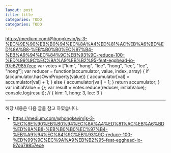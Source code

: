 ```yaml
---
layout: post
title: title
categories: TODO
categories: TODO
---
```

https://medium.com/@hongkevin/js-3-%EC%9E%90%EB%B0%94%EC%8A%A4%ED%81%AC%EB%A6%BD%ED%8A%B8-%EB%B0%B0%EC%97%B4-%EB%A9%94%EC%84%9C%EB%93%9C-reduce-100-%ED%99%9C%EC%9A%A9%EB%B2%95-feat-egghead-io-97c679857ece
var votes = ["kim", "hong", "lee", "hong", "lee", "lee", "hong"];
var reducer = function(accumulator, value, index, array) {
  if (accumulator.hasOwnProperty(value)) {
    accumulator[val] = accumulator[val] + 1;
  } else {
    accumulator[val] = 1;
  }
  return accumulator;
}
var initialValue = {};
var result = votes.reduce(reducer, initialValue);
console.log(result); // { kim: 1, hong: 3, lee: 3 }

----
해당 내용은 다음 글을 참고 하였습니다.
- https://medium.com/@hongkevin/js-3-%EC%9E%90%EB%B0%94%EC%8A%A4%ED%81%AC%EB%A6%BD%ED%8A%B8-%EB%B0%B0%EC%97%B4-%EB%A9%94%EC%84%9C%EB%93%9C-reduce-100-%ED%99%9C%EC%9A%A9%EB%B2%95-feat-egghead-io-97c679857ece